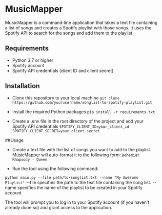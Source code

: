 # MusicMapper
MusicMapper is a command-line application that takes a text file containing a list of songs and creates a Spotify playlist with those songs. It uses the Spotify API to search for the songs and add them to the playlist.

## Requirements
- Python 3.7 or higher
- Spotify account
- Spotify API credentials (client ID and client secret)

## Installation
- Clone this repository to your local machine
``` git clone https://github.com/yourusername/songlist-to-spotify-playlist.git ```

- Install the required Python packages
```pip install -r requirements.txt```

- Create a .env file in the root directory of the project and add your Spotify API credentials
```SPOTIFY_CLIENT_ID=your_client_id ```
``` SPOTIFY_CLIENT_SECRET=your_client_secret```

##Usage
- Create a text file with the list of songs you want to add to the playlist. MusicMapper will auto-format it to the following form:
```Bohemian Rhapsody - Queen```

- Run the tool using the following command:

```python main.py --file path/to/songlist.txt --name "My Awesome Playlist"```
--file specifies the path to the text file containing the song list.
--name specifies the name of the playlist to be created in your Spotify account.

The tool will prompt you to log in to your Spotify account (if you haven't already done so) and grant access to the application.
